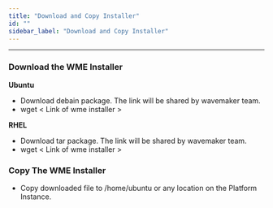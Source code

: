 ```yaml
---
title: "Download and Copy Installer"
id: ""
sidebar_label: "Download and Copy Installer"
---
```

---

### Download the WME Installer

**Ubuntu**
- Download debain package. The link will be shared by wavemaker team.
- wget < Link of wme installer >

**RHEL**
- Download tar package. The link will be shared by wavemaker team.
- wget < Link of wme installer >

### Copy The WME Installer
- Copy downloaded file to /home/ubuntu or any location on the Platform Instance. 



